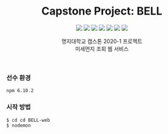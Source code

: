 <h1 align="center">Capstone Project: BELL</h1>

<p align="center">
  
  <img src="https://img.shields.io/badge/Capstone-2020-red" />
  <img src="https://img.shields.io/badge/data-analysis-ff69b4" />
  <img src="https://img.shields.io/badge/BELL-orange" />
  <img src="https://img.shields.io/badge/Nodejs-web-yellow" />
  <img src="https://img.shields.io/badge/MySQL-green" />
  <img src="https://img.shields.io/badge/pug-gray" />
  <img src="https://img.shields.io/badge/MJU-blue" />
   
</p>

<p align="center">
  명지대학교 캡스톤 2020-1 프로젝트 <br/> 
  미세먼지 조회 웹 서비스 
</p>



<br/>


### 선수 환경
```
npm 6.10.2
```

### 시작 방법

```
$ cd cd BELL-web
$ nodemon
```

